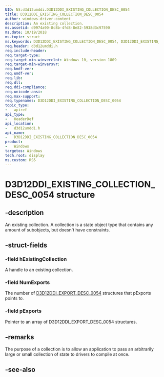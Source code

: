 ```yaml
---
UID: NS:d3d12umddi.D3D12DDI_EXISTING_COLLECTION_DESC_0054
title: D3D12DDI_EXISTING_COLLECTION_DESC_0054
author: windows-driver-content
description: An existing collection.
ms.assetid: d9974a90-8c8b-4fd8-8e82-5938d3c97590
ms.date: 10/19/2018
ms.topic: struct
ms.keywords: D3D12DDI_EXISTING_COLLECTION_DESC_0054, D3D12DDI_EXISTING_COLLECTION_DESC_0054, 
req.header: d3d12umddi.h
req.include-header:
req.target-type:
req.target-min-winverclnt: Windows 10, version 1809
req.target-min-winversvr:
req.kmdf-ver:
req.umdf-ver:
req.lib:
req.dll:
req.ddi-compliance:
req.unicode-ansi:
req.max-support:
req.typenames: D3D12DDI_EXISTING_COLLECTION_DESC_0054
topic_type: 
-	apiref
api_type: 
-	HeaderDef
api_location: 
-	d3d12umddi.h
api_name: 
-	D3D12DDI_EXISTING_COLLECTION_DESC_0054
product:
-	Windows
targetos: Windows
tech.root: display
ms.custom: RS5
---
```


# D3D12DDI_EXISTING_COLLECTION_DESC_0054 structure

## -description

An existing collection. A collection is a state object type that contains any amount of subobjects, but doesn't have constraints.

## -struct-fields

### -field hExistingCollection

A handle to an existing collection.

### -field NumExports

The number of [D3D12DDI_EXPORT_DESC_0054](ns-d3d12umddi-d3d12ddi_export_desc_0054.md) structures that pExports points to.

### -field pExports
 
Pointer to an array of D3D12DDI_EXPORT_DESC_0054 structures.

## -remarks

The purpose of a collection is to allow an application to pass an arbitrarily large or small collection of state to drivers to compile at once.

## -see-also
